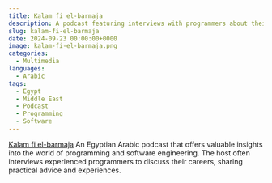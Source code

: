 ```yaml
---
title: Kalam fi el-barmaja
description: A podcast featuring interviews with programmers about their careers and software engineering
slug: kalam-fi-el-barmaja
date: 2024-09-23 00:00:00+0000
image: kalam-fi-el-barmaja.png
categories:
  - Multimedia
languages:
  - Arabic
tags:
  - Egypt
  - Middle East
  - Podcast
  - Programming
  - Software
---
```


[Kalam fi el-barmaja](https://www.youtube.com/watch?v=Bc54K9SbzUM&list=PL8q8h6vqfkSUBH_JiV5-2fPmHuSIDABdW&index=2) An Egyptian Arabic podcast that offers valuable insights into the world of programming and software engineering. The host often interviews experienced programmers to discuss their careers, sharing practical advice and experiences.
